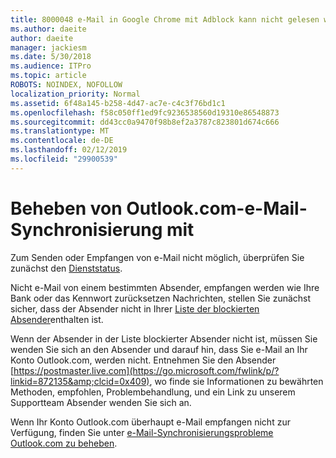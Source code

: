 ```yaml
---
title: 8000048 e-Mail in Google Chrome mit Adblock kann nicht gelesen werden.
ms.author: daeite
author: daeite
manager: jackiesm
ms.date: 5/30/2018
ms.audience: ITPro
ms.topic: article
ROBOTS: NOINDEX, NOFOLLOW
localization_priority: Normal
ms.assetid: 6f48a145-b258-4d47-ac7e-c4c3f76bd1c1
ms.openlocfilehash: f58c050ff1ed9fc9236538560d19310e86548873
ms.sourcegitcommit: dd43cc0a9470f98b8ef2a3787c823801d674c666
ms.translationtype: MT
ms.contentlocale: de-DE
ms.lasthandoff: 02/12/2019
ms.locfileid: "29900539"
---
```

# <a name="fix-outlookcom-email-sync-issues"></a>Beheben von Outlook.com-e-Mail-Synchronisierung mit

Zum Senden oder Empfangen von e-Mail nicht möglich, überprüfen Sie zunächst den [Dienststatus](https://go.microsoft.com/fwlink/p/?linkid=837482&amp;clcid=0x409).
  
Nicht e-Mail von einem bestimmten Absender, empfangen werden wie Ihre Bank oder das Kennwort zurücksetzen Nachrichten, stellen Sie zunächst sicher, dass der Absender nicht in Ihrer [Liste der blockierten Absender](https://go.microsoft.com/fwlink/p/?linkid=873133&amp;clcid=0x409)enthalten ist.
  
Wenn der Absender in der Liste blockierter Absender nicht ist, müssen Sie wenden Sie sich an den Absender und darauf hin, dass Sie e-Mail an Ihr Konto Outlook.com, werden nicht. Entnehmen Sie den Absender [https://postmaster.live.com](https://go.microsoft.com/fwlink/p/?linkid=872135&amp;clcid=0x409), wo finde sie Informationen zu bewährten Methoden, empfohlen, Problembehandlung, und ein Link zu unserem Supportteam Absender wenden Sie sich an.
  
Wenn Ihr Konto Outlook.com überhaupt e-Mail empfangen nicht zur Verfügung, finden Sie unter [e-Mail-Synchronisierungsprobleme Outlook.com zu beheben](https://go.microsoft.com/fwlink/p/?linkid=2001207&amp;clcid=0x409).
  


